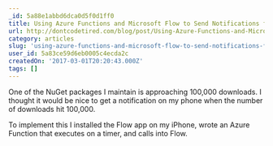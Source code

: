 ```yaml
---
_id: 5a88e1abbd6dca0d5f0d1ff0
title: Using Azure Functions and Microsoft Flow to Send Notifications for NuGet Package Downloads
url: http://dontcodetired.com/blog/post/Using-Azure-Functions-and-Microsoft-Flow-to-Send-Notifications-for-NuGet-Package-Downloads
category: articles
slug: 'using-azure-functions-and-microsoft-flow-to-send-notifications-for-nuget-package-downloads'
user_id: 5a83ce59d6eb0005c4ecda2c
createdOn: '2017-03-01T20:20:43.000Z'
tags: []
---
```


One of the NuGet packages I maintain is approaching 100,000 downloads. I thought it would be nice to get a notification on my phone when the number of downloads hit 100,000.

To implement this I installed the Flow app on my iPhone, wrote an Azure Function that executes on a timer, and calls into Flow.
